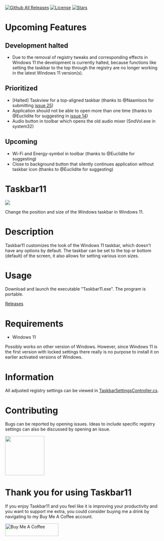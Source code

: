 [![Github All Releases](https://img.shields.io/github/downloads/jetspiking/Taskbar11/total.svg)]()
[![License](https://img.shields.io/github/license/jetspiking/Taskbar11.svg)]()
[![Stars](https://img.shields.io/github/stars/jetspiking/Taskbar11.svg)]()

# Upcoming Features
## Development halted
- Due to the removal of registry tweaks and corresponding effects in Windows 11 the development is currently halted, because functions like setting the taskbar to the top through the registry are no longer working in the latest Windows 11 version(s). 

## Prioritized
- [Halted] Taskview for a top-aligned taskbar (thanks to @Naamloos for submitting [issue 25](https://github.com/jetspiking/Taskbar11/issues/25))
- Application should not be able to open more than one time (thanks to @Euclidite for suggesting in [issue 14](https://github.com/jetspiking/Taskbar11/issues/14))
- Audio button in toolbar which opens the old audio mixer (SndVol.exe in system32)  

## Upcoming
- Wi-Fi and Energy-symbol in toolbar (thanks to @Euclidite for suggesting)
- Close to background button that silently continues application without taskbar icon (thanks to @Euclidite for suggesting)

# Taskbar11
<img src="https://github.com/jetspiking/Taskbar11/blob/main/Images/Taskbar11_Icon.png">

Change the position and size of the Windows taskbar in Windows 11.

# Description
Taskbar11 customizes the look of the Windows 11 taskbar, which doesn't have any options by default. The taskbar can be set to the top or bottom (default) of the screen, it also allows for setting various icon sizes.

# Usage
Download and launch the executable "Taskbar11.exe". The program is portable.

[Releases](https://github.com/jetspiking/Taskbar11/releases)

# Requirements
- Windows 11

Possibly works on other version of Windows. However, since Windows 11 is the first version with locked settings there really is no purpose to install it on earlier activated versions of Windows.

# Information
All adjusted registry settings can be viewed in [TaskbarSettingsController.cs](https://github.com/jetspiking/Taskbar11/blob/main/Taskbar11/Taskbar11/Controllers/TaskbarSettingsController.cs).

# Contributing
Bugs can be reported by opening issues. Ideas to include specific registry settings can also be discussed by opening an issue. 

<img src="https://github.com/jetspiking/Taskbar11/blob/main/Images/Taskbar11_Banner.jpg" width="128">

# Thank you for using Taskbar11
If you enjoy Taskbar11 and you feel like it is improving your productivity and you want to support me extra, you could consider buying me a drink by navigating to my Buy Me A Coffee account.

<a href="https://www.buymeacoffee.com/DustinHendriks" target="_blank"><img src="https://cdn.buymeacoffee.com/buttons/default-orange.png" alt="Buy Me A Coffee" height="41" width="174"></a>



